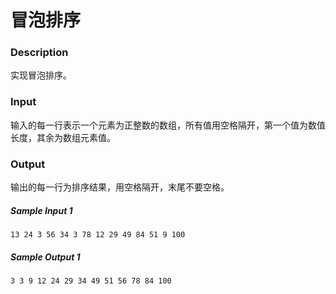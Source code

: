 # 冒泡排序

### Description

实现冒泡排序。

### Input

输入的每一行表示一个元素为正整数的数组，所有值用空格隔开，第一个值为数值长度，其余为数组元素值。

### Output

输出的每一行为排序结果，用空格隔开，末尾不要空格。

##### Sample Input 1 

```
13 24 3 56 34 3 78 12 29 49 84 51 9 100
```

##### Sample Output 1

```
3 3 9 12 24 29 34 49 51 56 78 84 100
```